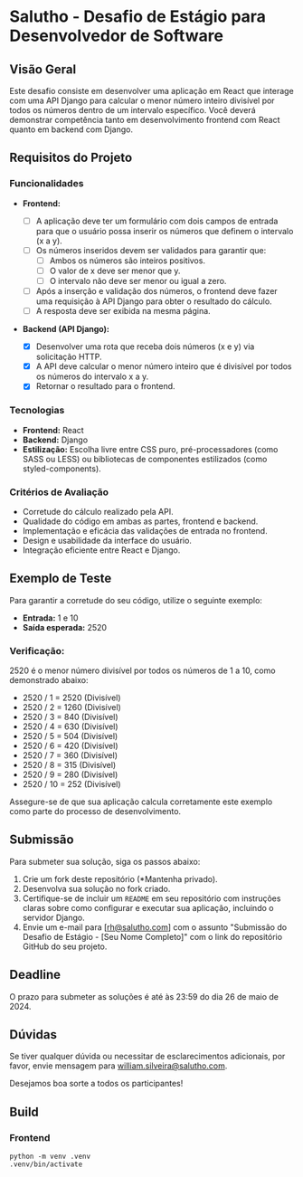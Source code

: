 # Salutho - Desafio de Estágio para Desenvolvedor de Software

## Visão Geral

Este desafio consiste em desenvolver uma aplicação em React que interage com uma API Django para calcular o menor número inteiro divisível por todos os números dentro de um intervalo específico. Você deverá demonstrar competência tanto em desenvolvimento frontend com React quanto em backend com Django.

## Requisitos do Projeto

### Funcionalidades

- **Frontend:**

  - [ ] A aplicação deve ter um formulário com dois campos de entrada para que o usuário possa inserir os números que definem o intervalo (x a y).
  - [ ] Os números inseridos devem ser validados para garantir que:
    - [ ] Ambos os números são inteiros positivos.
    - [ ] O valor de x deve ser menor que y.
    - [ ] O intervalo não deve ser menor ou igual a zero.
  - [ ] Após a inserção e validação dos números, o frontend deve fazer uma requisição à API Django para obter o resultado do cálculo.
  - [ ] A resposta deve ser exibida na mesma página.

- **Backend (API Django):**
  - [x] Desenvolver uma rota que receba dois números (x e y) via solicitação HTTP.
  - [x] A API deve calcular o menor número inteiro que é divisível por todos os números do intervalo x a y.
  - [x] Retornar o resultado para o frontend.

### Tecnologias

- **Frontend:** React
- **Backend:** Django
- **Estilização:** Escolha livre entre CSS puro, pré-processadores (como SASS ou LESS) ou bibliotecas de componentes estilizados (como styled-components).

### Critérios de Avaliação

- Corretude do cálculo realizado pela API.
- Qualidade do código em ambas as partes, frontend e backend.
- Implementação e eficácia das validações de entrada no frontend.
- Design e usabilidade da interface do usuário.
- Integração eficiente entre React e Django.

## Exemplo de Teste

Para garantir a corretude do seu código, utilize o seguinte exemplo:

- **Entrada:** 1 e 10
- **Saída esperada:** 2520

### Verificação:

2520 é o menor número divisível por todos os números de 1 a 10, como demonstrado abaixo:

- 2520 / 1 = 2520 (Divisível)
- 2520 / 2 = 1260 (Divisível)
- 2520 / 3 = 840 (Divisível)
- 2520 / 4 = 630 (Divisível)
- 2520 / 5 = 504 (Divisível)
- 2520 / 6 = 420 (Divisível)
- 2520 / 7 = 360 (Divisível)
- 2520 / 8 = 315 (Divisível)
- 2520 / 9 = 280 (Divisível)
- 2520 / 10 = 252 (Divisível)

Assegure-se de que sua aplicação calcula corretamente este exemplo como parte do processo de desenvolvimento.

## Submissão

Para submeter sua solução, siga os passos abaixo:

1. Crie um fork deste repositório (\*Mantenha privado).
2. Desenvolva sua solução no fork criado.
3. Certifique-se de incluir um `README` em seu repositório com instruções claras sobre como configurar e executar sua aplicação, incluindo o servidor Django.
4. Envie um e-mail para [rh@salutho.com] com o assunto "Submissão do Desafio de Estágio - [Seu Nome Completo]" com o link do repositório GitHub do seu projeto.

## Deadline

O prazo para submeter as soluções é até às 23:59 do dia 26 de maio de 2024.

## Dúvidas

Se tiver qualquer dúvida ou necessitar de esclarecimentos adicionais, por favor, envie mensagem para william.silveira@salutho.com.

Desejamos boa sorte a todos os participantes!

## Build

### Frontend

```
python -m venv .venv
.venv/bin/activate

```
